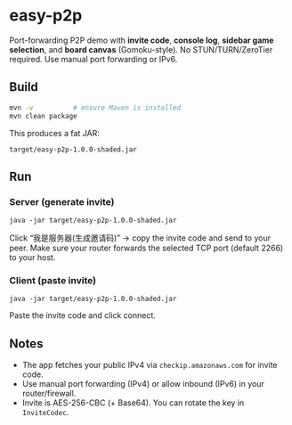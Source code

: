 # easy-p2p

Port-forwarding P2P demo with **invite code**, **console log**, **sidebar game selection**, and **board canvas** (Gomoku-style). No STUN/TURN/ZeroTier required. Use manual port forwarding or IPv6.

## Build
```bash
mvn -v          # ensure Maven is installed
mvn clean package
```

This produces a fat JAR:
```
target/easy-p2p-1.0.0-shaded.jar
```

## Run
### Server (generate invite)
```
java -jar target/easy-p2p-1.0.0-shaded.jar
```
Click “我是服务器(生成邀请码)” → copy the invite code and send to your peer.
Make sure your router forwards the selected TCP port (default 2266) to your host.

### Client (paste invite)
```
java -jar target/easy-p2p-1.0.0-shaded.jar
```
Paste the invite code and click connect.

## Notes
- The app fetches your public IPv4 via `checkip.amazonaws.com` for invite code.
- Use manual port forwarding (IPv4) or allow inbound (IPv6) in your router/firewall.
- Invite is AES-256-CBC (+ Base64). You can rotate the key in `InviteCodec`.
